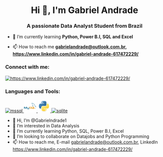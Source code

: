 <h1 align="center">Hi 👋, I'm Gabriel Andrade</h1>
<h3 align="center">A passionate Data Analyst Student from Brazil</h3>

- 🌱 I’m currently learning **Python, Power B.I, SQL and Excel**

- 📫 How to reach me **gabrielandrade@outlook.com.br, https://www.linkedin.com/in/gabriel-andrade-617472229/**

<h3 align="left">Connect with me:</h3>
<p align="left">
<a href="https://linkedin.com/in/https://www.linkedin.com/in/gabriel-andrade-617472229/" target="blank"><img align="center" src="https://raw.githubusercontent.com/rahuldkjain/github-profile-readme-generator/master/src/images/icons/Social/linked-in-alt.svg" alt="https://www.linkedin.com/in/gabriel-andrade-617472229/" height="30" width="40" /></a>
</p>

<h3 align="left">Languages and Tools:</h3>
<p align="left"> <a href="https://www.microsoft.com/en-us/sql-server" target="_blank" rel="noreferrer"> <img src="https://www.svgrepo.com/show/303229/microsoft-sql-server-logo.svg" alt="mssql" width="40" height="40"/> </a> <a href="https://www.mysql.com/" target="_blank" rel="noreferrer"> <img src="https://raw.githubusercontent.com/devicons/devicon/master/icons/mysql/mysql-original-wordmark.svg" alt="mysql" width="40" height="40"/> </a> <a href="https://www.python.org" target="_blank" rel="noreferrer"> <img src="https://raw.githubusercontent.com/devicons/devicon/master/icons/python/python-original.svg" alt="python" width="40" height="40"/> </a> <a href="https://www.sqlite.org/" target="_blank" rel="noreferrer"> <img src="https://www.vectorlogo.zone/logos/sqlite/sqlite-icon.svg" alt="sqlite" width="40" height="40"/> </a> </p>




- 👋 Hi, I’m @Gabrielndrade1
- 👀 I’m interested in Data Analysis
- 🌱 I’m currently learning Python, SQL, Power B.I, Excel
- 💞️ I’m looking to collaborate on Datajobs and Python Programming
- 📫 How to reach me, 
   E-mail gabrielandrade@outlook.com.br,
   LinkedIn https://www.linkedin.com/in/gabriel-andrade-617472229/

<!---
Gabrielndrade1/Gabrielndrade1 is a ✨ special ✨ repository because its `README.md` (this file) appears on your GitHub profile.
You can click the Preview link to take a look at your changes.
--->
